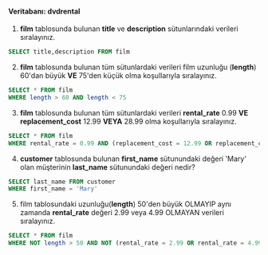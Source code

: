 #### Veritabanı: dvdrental

1.  **film** tablosunda bulunan **title** ve **description** sütunlarındaki verileri sıralayınız.
```sql
SELECT title,description FROM film
```
2.  **film** tablosunda bulunan tüm sütunlardaki verileri film uzunluğu (**length**) 60'dan büyük **VE** 75'den küçük olma koşullarıyla sıralayınız.
```sql
SELECT * FROM film
WHERE length > 60 AND length < 75
```
3.  **film** tablosunda bulunan tüm sütunlardaki verileri **rental_rate** 0.99 **VE** **replacement_cost** 12.99 **VEYA** 28.99 olma koşullarıyla sıralayınız.
```sql
SELECT * FROM film
WHERE rental_rate = 0.99 AND (replacement_cost = 12.99 OR replacement_cost = 28.99)
```
4.  **customer** tablosunda bulunan **first_name** sütunundaki değeri 'Mary' olan müşterinin **last_name** sütunundaki değeri nedir?
```sql
SELECT last_name FROM customer
WHERE first_name = 'Mary'
```
5.  film tablosundaki uzunluğu(**length**) 50'den büyük OLMAYIP aynı zamanda **rental_rate** değeri 2.99 veya 4.99 OLMAYAN verileri sıralayınız.
```sql
SELECT * FROM film
WHERE NOT length > 50 AND NOT (rental_rate = 2.99 OR rental_rate = 4.99)
```
